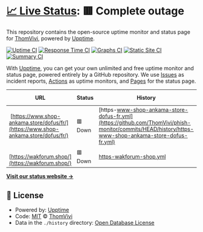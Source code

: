 # [📈 Live Status](https://ThomVivi.github.io/phish-monitor): <!--live status--> **🟥 Complete outage**

This repository contains the open-source uptime monitor and status page for [ThomVivi](https://ThomVivi.github.io/phish-monitor), powered by [Upptime](https://github.com/upptime/upptime).

[![Uptime CI](https://github.com/ThomVivi/phish-monitor/workflows/Uptime%20CI/badge.svg)](https://github.com/ThomVivi/phish-monitor/actions?query=workflow%3A%22Uptime+CI%22)
[![Response Time CI](https://github.com/ThomVivi/phish-monitor/workflows/Response%20Time%20CI/badge.svg)](https://github.com/ThomVivi/phish-monitor/actions?query=workflow%3A%22Response+Time+CI%22)
[![Graphs CI](https://github.com/ThomVivi/phish-monitor/workflows/Graphs%20CI/badge.svg)](https://github.com/ThomVivi/phish-monitor/actions?query=workflow%3A%22Graphs+CI%22)
[![Static Site CI](https://github.com/ThomVivi/phish-monitor/workflows/Static%20Site%20CI/badge.svg)](https://github.com/ThomVivi/phish-monitor/actions?query=workflow%3A%22Static+Site+CI%22)
[![Summary CI](https://github.com/ThomVivi/phish-monitor/workflows/Summary%20CI/badge.svg)](https://github.com/ThomVivi/phish-monitor/actions?query=workflow%3A%22Summary+CI%22)

With [Upptime](https://upptime.js.org), you can get your own unlimited and free uptime monitor and status page, powered entirely by a GitHub repository. We use [Issues](https://github.com/ThomVivi/phish-monitor/issues) as incident reports, [Actions](https://github.com/ThomVivi/phish-monitor/actions) as uptime monitors, and [Pages](https://ThomVivi.github.io/phish-monitor) for the status page.

<!--start: status pages-->
<!-- This summary is generated by Upptime (https://github.com/upptime/upptime) -->
<!-- Do not edit this manually, your changes will be overwritten -->
<!-- prettier-ignore -->
| URL | Status | History | Response Time | Uptime |
| --- | ------ | ------- | ------------- | ------ |
| <img alt="" src="https://icons.duckduckgo.com/ip3/www.shop-ankama.store.ico" height="13"> [https://www.shop-ankama.store/dofus/fr/](https://www.shop-ankama.store/dofus/fr/) | 🟥 Down | [https-www-shop-ankama-store-dofus-fr.yml](https://github.com/ThomVivi/phish-monitor/commits/HEAD/history/https-www-shop-ankama-store-dofus-fr.yml) | <details><summary><img alt="Response time graph" src="./graphs/https-www-shop-ankama-store-dofus-fr/response-time-week.png" height="20"> 0ms</summary><br><a href="https://ThomVivi.github.io/phish-monitor/history/https-www-shop-ankama-store-dofus-fr"><img alt="Response time 524" src="https://img.shields.io/endpoint?url=https%3A%2F%2Fraw.githubusercontent.com%2FThomVivi%2Fphish-monitor%2FHEAD%2Fapi%2Fhttps-www-shop-ankama-store-dofus-fr%2Fresponse-time.json"></a><br><a href="https://ThomVivi.github.io/phish-monitor/history/https-www-shop-ankama-store-dofus-fr"><img alt="24-hour response time 0" src="https://img.shields.io/endpoint?url=https%3A%2F%2Fraw.githubusercontent.com%2FThomVivi%2Fphish-monitor%2FHEAD%2Fapi%2Fhttps-www-shop-ankama-store-dofus-fr%2Fresponse-time-day.json"></a><br><a href="https://ThomVivi.github.io/phish-monitor/history/https-www-shop-ankama-store-dofus-fr"><img alt="7-day response time 0" src="https://img.shields.io/endpoint?url=https%3A%2F%2Fraw.githubusercontent.com%2FThomVivi%2Fphish-monitor%2FHEAD%2Fapi%2Fhttps-www-shop-ankama-store-dofus-fr%2Fresponse-time-week.json"></a><br><a href="https://ThomVivi.github.io/phish-monitor/history/https-www-shop-ankama-store-dofus-fr"><img alt="30-day response time 0" src="https://img.shields.io/endpoint?url=https%3A%2F%2Fraw.githubusercontent.com%2FThomVivi%2Fphish-monitor%2FHEAD%2Fapi%2Fhttps-www-shop-ankama-store-dofus-fr%2Fresponse-time-month.json"></a><br><a href="https://ThomVivi.github.io/phish-monitor/history/https-www-shop-ankama-store-dofus-fr"><img alt="1-year response time 524" src="https://img.shields.io/endpoint?url=https%3A%2F%2Fraw.githubusercontent.com%2FThomVivi%2Fphish-monitor%2FHEAD%2Fapi%2Fhttps-www-shop-ankama-store-dofus-fr%2Fresponse-time-year.json"></a></details> | <details><summary><a href="https://ThomVivi.github.io/phish-monitor/history/https-www-shop-ankama-store-dofus-fr">0.00%</a></summary><a href="https://ThomVivi.github.io/phish-monitor/history/https-www-shop-ankama-store-dofus-fr"><img alt="All-time uptime 1.66%" src="https://img.shields.io/endpoint?url=https%3A%2F%2Fraw.githubusercontent.com%2FThomVivi%2Fphish-monitor%2FHEAD%2Fapi%2Fhttps-www-shop-ankama-store-dofus-fr%2Fuptime.json"></a><br><a href="https://ThomVivi.github.io/phish-monitor/history/https-www-shop-ankama-store-dofus-fr"><img alt="24-hour uptime 0.00%" src="https://img.shields.io/endpoint?url=https%3A%2F%2Fraw.githubusercontent.com%2FThomVivi%2Fphish-monitor%2FHEAD%2Fapi%2Fhttps-www-shop-ankama-store-dofus-fr%2Fuptime-day.json"></a><br><a href="https://ThomVivi.github.io/phish-monitor/history/https-www-shop-ankama-store-dofus-fr"><img alt="7-day uptime 0.00%" src="https://img.shields.io/endpoint?url=https%3A%2F%2Fraw.githubusercontent.com%2FThomVivi%2Fphish-monitor%2FHEAD%2Fapi%2Fhttps-www-shop-ankama-store-dofus-fr%2Fuptime-week.json"></a><br><a href="https://ThomVivi.github.io/phish-monitor/history/https-www-shop-ankama-store-dofus-fr"><img alt="30-day uptime 1.38%" src="https://img.shields.io/endpoint?url=https%3A%2F%2Fraw.githubusercontent.com%2FThomVivi%2Fphish-monitor%2FHEAD%2Fapi%2Fhttps-www-shop-ankama-store-dofus-fr%2Fuptime-month.json"></a><br><a href="https://ThomVivi.github.io/phish-monitor/history/https-www-shop-ankama-store-dofus-fr"><img alt="1-year uptime 1.66%" src="https://img.shields.io/endpoint?url=https%3A%2F%2Fraw.githubusercontent.com%2FThomVivi%2Fphish-monitor%2FHEAD%2Fapi%2Fhttps-www-shop-ankama-store-dofus-fr%2Fuptime-year.json"></a></details>
| <img alt="" src="https://icons.duckduckgo.com/ip3/wakforum.shop.ico" height="13"> [https://wakforum.shop/](https://wakforum.shop/) | 🟥 Down | [https-wakforum-shop.yml](https://github.com/ThomVivi/phish-monitor/commits/HEAD/history/https-wakforum-shop.yml) | <details><summary><img alt="Response time graph" src="./graphs/https-wakforum-shop/response-time-week.png" height="20"> 0ms</summary><br><a href="https://ThomVivi.github.io/phish-monitor/history/https-wakforum-shop"><img alt="Response time 195" src="https://img.shields.io/endpoint?url=https%3A%2F%2Fraw.githubusercontent.com%2FThomVivi%2Fphish-monitor%2FHEAD%2Fapi%2Fhttps-wakforum-shop%2Fresponse-time.json"></a><br><a href="https://ThomVivi.github.io/phish-monitor/history/https-wakforum-shop"><img alt="24-hour response time 0" src="https://img.shields.io/endpoint?url=https%3A%2F%2Fraw.githubusercontent.com%2FThomVivi%2Fphish-monitor%2FHEAD%2Fapi%2Fhttps-wakforum-shop%2Fresponse-time-day.json"></a><br><a href="https://ThomVivi.github.io/phish-monitor/history/https-wakforum-shop"><img alt="7-day response time 0" src="https://img.shields.io/endpoint?url=https%3A%2F%2Fraw.githubusercontent.com%2FThomVivi%2Fphish-monitor%2FHEAD%2Fapi%2Fhttps-wakforum-shop%2Fresponse-time-week.json"></a><br><a href="https://ThomVivi.github.io/phish-monitor/history/https-wakforum-shop"><img alt="30-day response time 0" src="https://img.shields.io/endpoint?url=https%3A%2F%2Fraw.githubusercontent.com%2FThomVivi%2Fphish-monitor%2FHEAD%2Fapi%2Fhttps-wakforum-shop%2Fresponse-time-month.json"></a><br><a href="https://ThomVivi.github.io/phish-monitor/history/https-wakforum-shop"><img alt="1-year response time 195" src="https://img.shields.io/endpoint?url=https%3A%2F%2Fraw.githubusercontent.com%2FThomVivi%2Fphish-monitor%2FHEAD%2Fapi%2Fhttps-wakforum-shop%2Fresponse-time-year.json"></a></details> | <details><summary><a href="https://ThomVivi.github.io/phish-monitor/history/https-wakforum-shop">0.00%</a></summary><a href="https://ThomVivi.github.io/phish-monitor/history/https-wakforum-shop"><img alt="All-time uptime 0.00%" src="https://img.shields.io/endpoint?url=https%3A%2F%2Fraw.githubusercontent.com%2FThomVivi%2Fphish-monitor%2FHEAD%2Fapi%2Fhttps-wakforum-shop%2Fuptime.json"></a><br><a href="https://ThomVivi.github.io/phish-monitor/history/https-wakforum-shop"><img alt="24-hour uptime 0.00%" src="https://img.shields.io/endpoint?url=https%3A%2F%2Fraw.githubusercontent.com%2FThomVivi%2Fphish-monitor%2FHEAD%2Fapi%2Fhttps-wakforum-shop%2Fuptime-day.json"></a><br><a href="https://ThomVivi.github.io/phish-monitor/history/https-wakforum-shop"><img alt="7-day uptime 0.00%" src="https://img.shields.io/endpoint?url=https%3A%2F%2Fraw.githubusercontent.com%2FThomVivi%2Fphish-monitor%2FHEAD%2Fapi%2Fhttps-wakforum-shop%2Fuptime-week.json"></a><br><a href="https://ThomVivi.github.io/phish-monitor/history/https-wakforum-shop"><img alt="30-day uptime 1.38%" src="https://img.shields.io/endpoint?url=https%3A%2F%2Fraw.githubusercontent.com%2FThomVivi%2Fphish-monitor%2FHEAD%2Fapi%2Fhttps-wakforum-shop%2Fuptime-month.json"></a><br><a href="https://ThomVivi.github.io/phish-monitor/history/https-wakforum-shop"><img alt="1-year uptime 0.00%" src="https://img.shields.io/endpoint?url=https%3A%2F%2Fraw.githubusercontent.com%2FThomVivi%2Fphish-monitor%2FHEAD%2Fapi%2Fhttps-wakforum-shop%2Fuptime-year.json"></a></details>

<!--end: status pages-->

[**Visit our status website →**](https://ThomVivi.github.io/phish-monitor)

## 📄 License

- Powered by: [Upptime](https://github.com/upptime/upptime)
- Code: [MIT](./LICENSE) © [ThomVivi](https://ThomVivi.github.io/phish-monitor)
- Data in the `./history` directory: [Open Database License](https://opendatacommons.org/licenses/odbl/1-0/)
